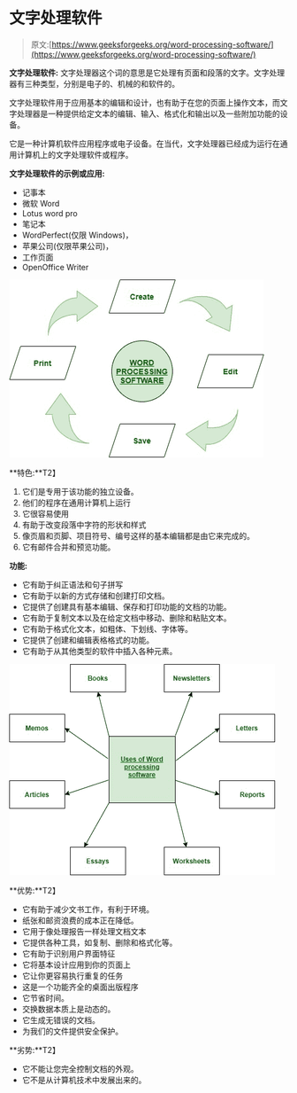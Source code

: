 # 文字处理软件

> 原文:[https://www.geeksforgeeks.org/word-processing-software/](https://www.geeksforgeeks.org/word-processing-software/)

**文字处理软件:**
文字处理器这个词的意思是它处理有页面和段落的文字。文字处理器有三种类型，分别是电子的、机械的和软件的。

文字处理软件用于应用基本的编辑和设计，也有助于在您的页面上操作文本，而文字处理器是一种提供给定文本的编辑、输入、格式化和输出以及一些附加功能的设备。

它是一种计算机软件应用程序或电子设备。在当代，文字处理器已经成为运行在通用计算机上的文字处理软件或程序。

**文字处理软件的示例或应用:**

*   记事本
*   微软 Word
*   Lotus word pro
*   笔记本
*   WordPerfect(仅限 Windows)，
*   苹果公司(仅限苹果公司)，
*   工作页面
*   OpenOffice Writer

![](img/9f2d3dce9405b28aebaa98f0c4cef80d.png)

**特色:**T2】

1.  它们是专用于该功能的独立设备。
2.  他们的程序在通用计算机上运行
3.  它很容易使用
4.  有助于改变段落中字符的形状和样式
5.  像页眉和页脚、项目符号、编号这样的基本编辑都是由它来完成的。
6.  它有邮件合并和预览功能。

**功能:**

*   它有助于纠正语法和句子拼写
*   它有助于以新的方式存储和创建打印文档。
*   它提供了创建具有基本编辑、保存和打印功能的文档的功能。
*   它有助于复制文本以及在给定文档中移动、删除和粘贴文本。
*   它有助于格式化文本，如粗体、下划线、字体等。
*   它提供了创建和编辑表格格式的功能。
*   它有助于从其他类型的软件中插入各种元素。

![](img/835a7dcabf1fa63ec0189553d7fe54e2.png)

**优势:**T2】

*   它有助于减少文书工作，有利于环境。
*   纸张和邮资浪费的成本正在降低。
*   它用于像处理报告一样处理文档文本
*   它提供各种工具，如复制、删除和格式化等。
*   它有助于识别用户界面特征
*   它将基本设计应用到你的页面上
*   它让你更容易执行重复的任务
*   这是一个功能齐全的桌面出版程序
*   它节省时间。
*   交换数据本质上是动态的。
*   它生成无错误的文档。
*   为我们的文件提供安全保护。

**劣势:**T2】

*   它不能让您完全控制文档的外观。
*   它不是从计算机技术中发展出来的。
